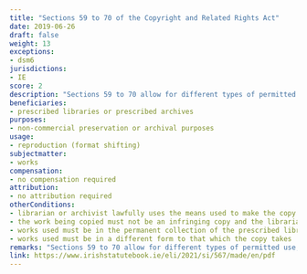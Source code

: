```yaml
---
title: "Sections 59 to 70 of the Copyright and Related Rights Act"
date: 2019-06-26
draft: false
weight: 13
exceptions:
- dsm6
jurisdictions:
- IE
score: 2
description: "Sections 59 to 70 allow for different types of permitted use, including reproduction, by libraries or archives, upon conditions prescribed by the Minister for Enterprise, Trade and Employment. In 2019 an additional Section 68A introduced an exception for format shifting for preservation or archival purposes where those purposes were neither directly nor indirectly commercial, however concrete beneficiaries are still to be prescribed by the Minister. Works used must be in the permanent collection of the library or archive, in a different form to that which the copy takes. The exception under 68A is not overridable by contract." 
beneficiaries:
- prescribed libraries or prescribed archives
purposes: 
- non-commercial preservation or archival purposes 
usage:
- reproduction (format shifting)
subjectmatter:
- works
compensation:
- no compensation required
attribution: 
- no attribution required
otherConditions: 
- librarian or archivist lawfully uses the means used to make the copy
- the work being copied must not be an infringing copy and the librarian or archivist making the copy, or causing it to be made, did not have reasonable grounds for believing that the work was not an infringing copy
- works used must be in the permanent collection of the prescribed library or archive
- works used must be in a different form to that which the copy takes
remarks: "Sections 59 to 70 allow for different types of permitted use, including reproduction, by libraries or archives. However, the rules concerning specific beneficiaries, cases of use, as well as specific conditions, are within the discretion of the Minister for Enterprise, Trade and Employment. Reproduction for the purpose of preservation is originally limited by the Law to replacing in the permanent collection of another prescribed library or prescribed archive a work which has been lost, destroyed or damaged, and only where it is not reasonably practicable to purchase a copy of the work concerned. All provisions cover works that have been lawfully made available to the public. Use of undisclosed works is also allowed if these works are in the permanent collection of the library or archive and only if the copyright owner has not prohibited copying of the work and at the time the copy is made the librarian or archivist making the copy knew, or ought to have been aware of, that fact.<br /><br />Section 68A, introducing an exception for format shifting by librarians or archivists was added in 2019. It introduces a statutory exception for reproduction for preservation or archival purposes where those purposes are neither directly nor indirectly commercial, however concrete beneficiaries are still to be prescribed by the Minister. Works used must be in the permanent collection of the prescribed library or archive, in a different form to that which the copy takes. As of 2021, in implementation of the CDSM Directive, Section 68A was declared not overridable by contract in a new subsection 3. No other amendments to the pre-existing regime were made.<br /><br />In Ireland there is no overall distinction made between works of authorship and related rights. Certain provisions are stated to apply to some but not all rights holders - for example moral rights are granted only to authors of literary, dramatic, musical, artistic works and film. However in general the provisions relating to ownership, duration, permitted acts, dealings and so forth, apply in the absence of a specific exclusion to every 'work', with ‘work’ defined as a literary, dramatic, musical or artistic work, sound recording, film, broadcast, cable programme, typographical arrangement or a published edition, or an original database, and includes a computer programme. Performances and works protected by the database right are dealt with separately to the main scheme. (see Linda Scales in ‘Ireland’ (2019), B Lindner and T Shapiro (eds), Copyright in the Information Society, Elgar Intellectual Property Law and Practice, 471)<br /><br />The exception partially extends to recordings of performances as per Section 227 et seq CA. The specific cases of permitted use, beneficiaries and concrete conditions are still to be set by the Minister.<br /><br />The exception does not extend to the newly introduced as of 19 November 2021 press publishers' right!"
link: https://www.irishstatutebook.ie/eli/2021/si/567/made/en/pdf
---
```

